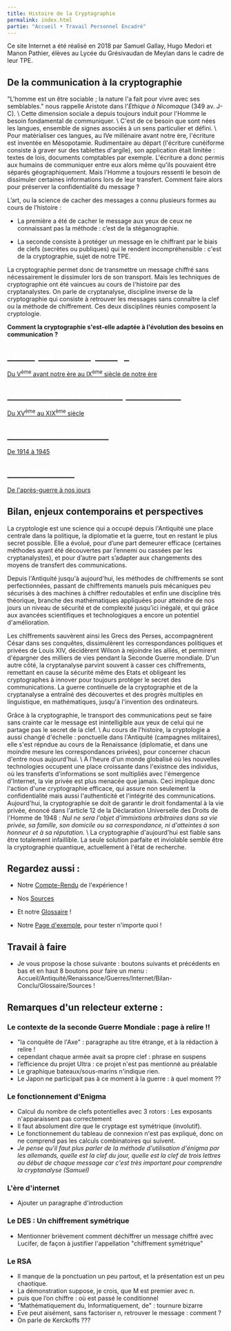 ```yaml
---
title: Histoire de la Cryptographie
permalink: index.html
partie: "Accueil • Travail Personnel Encadré"
---
```


Ce site Internet a été réalisé en 2018 par Samuel Gallay, Hugo Medori et Manon Pathier, élèves au Lycée du Grésivaudan de Meylan dans le cadre de leur TPE.

## De la communication à la cryptographie 

"L'homme est un être sociable ; la nature l'a fait pour vivre avec ses semblables." nous rappelle Aristote dans l'*Ethique à Nicomaque* (349 av. J-C). \\
Cette dimension sociale a depuis toujours induit pour l'Homme le besoin fondamental de communiquer. \\
C'est de ce besoin que sont nées les langues, ensemble de signes associés à un sens particulier et défini. \\
Pour matérialiser ces langues, au IVe millénaire avant notre ère, l'écriture est inventée en Mésopotamie. Rudimentaire au départ (l'écriture cunéiforme consiste à graver sur des tablettes d'argile), son application était limitée : textes de lois, documents comptables par exemple.
L'écriture a donc permis aux humains de communiquer entre eux alors même qu'ils pouvaient être séparés géographiquement.
Mais l'Homme a toujours ressenti le besoin de dissimuler certaines informations lors de leur transfert. Comment faire alors pour préserver la confidentialité du message ?

L’art, ou la science de cacher des messages a connu plusieurs formes au cours de l’histoire :

- La première a été de cacher le message aux yeux de ceux ne connaissant pas la méthode : c’est de la stéganographie.

- La seconde consiste à protéger un message en le chiffrant par le biais de clefs (secrètes ou publiques) qui le rendent incompréhensible : c'est de la cryptographie, sujet de notre TPE.

La cryptographie permet donc de transmettre un message chiffré sans nécessairement le dissimuler lors de son transport. Mais les techniques de cryptographie ont été vaincues au cours de l'histoire par des cryptanalystes. On parle de cryptanalyse, discipline inverse de la cryptographie qui consiste à retrouver les messages sans connaître la clef ou la méthode de chiffrement. Ces deux disciplines réunies composent la cryptologie.

**Comment la cryptographie s'est-elle adaptée à l'évolution des besoins en communication ?**

<link rel="stylesheet" href="{{ '/assets/css/timeline.css' | relative_url }}">
<div class="timeline">

 <div class="container left">
  <a href="{{ "/antiquite/" | relative_url }}">
   <div class="content">
     <h2 style="color:white;">L'Antiquité et le Moyen-Âge</h2>
     <p>Du V<SUP>ème</SUP> avant notre ère au IX<SUP>ème</SUP> siècle de notre ère</p>
   </div>
  </a>
 </div>

 <div class="container right">
 <a href="{{ "/temps-modernes/" | relative_url }}">
   <div class="content">
     <h2 style="color:white;">La Renaissance et les Temps Modernes</h2>
     <p>Du XV<SUP>ème</SUP> au XIX<SUP>ème</SUP> siècle</p>
   </div>
   </a>
 </div>

 <div class="container left">
 <a href="{{ "/guerres/" | relative_url }}">
   <div class="content">
     <h2 style="color:white;">Les Guerres Mondiales</h2>
     <p>De 1914 à 1945</p>
   </div>
   </a>
 </div>

 <div class="container right">
 <a href="{{ "/internet/" | relative_url }}">
   <div class="content">
     <h2 style="color:white;">L'ère d'Internet</h2>
     <p>De l'après-guerre à nos jours</p>
   </div>
   </a>
 </div>

</div>

## Bilan, enjeux contemporains et perspectives 

La cryptologie est une science qui a occupé depuis l'Antiquité une place centrale dans la politique, la diplomatie et la guerre, tout en restant le plus secret possible. Elle a évolué, pour d’une part demeurer efficace (certaines méthodes ayant été découvertes par l’ennemi ou cassées par les cryptanalystes), et pour d’autre part s’adapter aux changements des moyens de transfert des communications.

Depuis l'Antiquité jusqu'à aujourd'hui, les méthodes de chiffrements se sont perfectionnées, passant de chiffrements manuels puis mécaniques peu sécurisés à des machines à chiffrer redoutables et enfin une discipline très théorique, branche des mathématiques appliquées pour atteindre de nos jours un niveau de sécurité et de complexité jusqu'ici inégalé, et qui grâce aux avancées scientifiques et technologiques a encore un potentiel d'amélioration. 

Les chiffrements sauvèrent ainsi les Grecs des Perses, accompagnèrent César dans ses conquêtes, dissimulèrent les correspondances politiques et privées de Louis XIV, décidèrent Wilson à rejoindre les alliés, et permirent d'épargner des milliers de vies pendant la Seconde Guerre mondiale. D'un autre côté, la cryptanalyse parvint souvent à casser ces chiffrements, remettant en cause la sécurité même des Etats et obligeant les cryptographes à innover pour toujours protéger le secret des communications. La guerre continuelle de la cryptographie et de la cryptanalyse a entraîné des découvertes et des progrès multiples en linguistique, en mathématiques, jusqu'à l'invention des ordinateurs.

Grâce à la cryptographie, le transport des communications peut se faire sans crainte car le message est inintelligible aux yeux de celui qui ne partage pas le secret de la clef. \\
Au cours de l'histoire, la cryptologie a aussi changé d'échelle : ponctuelle dans l'Antiquité (campagnes militaires), elle s'est répndue au cours de la Renaissance (diplomatie, et dans une moindre mesure les correspondances privées), pour concerner chacun d'entre nous aujourd'hui. \\
A l'heure d'un monde globalisé où les nouvelles technologies occupent une place croissante dans l'existnce des individus, où les transferts d'informations se sont multipliés avec l'émergence d'Internet, la vie privée est plus menacée que jamais. Ceci implique donc l'action d'une cryptographie efficace, qui assure non seulement la confidentialité mais aussi l'authenticité et l'intégrité des communications. Aujourd'hui, la cryptographie se doit de garantir le droit fondamental à la vie privée, énoncé dans l'article 12 de la Déclaration Universelle des Droits de l'Homme de 1948 : *Nul ne sera l'objet d'immixtions arbitraires dans sa vie privée, sa famille, son domicile ou sa correspondance, ni d'atteintes à son honneur et à sa réputation.* \\
La cryptographie d'aujourd'hui est fiable sans être totalement infaillible. La seule solution parfaite et inviolable semble être la cryptographie quantique, actuellement à l'état de recherche.

## Regardez aussi :
* Notre [Compte-Rendu](experience) de l'expérience !
* Nos [Sources](sources)
* Et notre [Glossaire](glossaire) !

* Notre [Page d'exemple](exemple), pour tester n'importe quoi !


## Travail à faire
* Je vous propose la chose suivante : boutons suivants et précédents en bas et en haut 8 boutons pour faire un menu : Accueil/Antiquité/Renaissance/Guerres/Internet/Bilan-Conclu/Glossaire/Sources !

## Remarques d'un relecteur externe :

### Le contexte de la seconde Guerre Mondiale : page à relire !!
  * "la conquête de l'Axe" : paragraphe au titre étrange, et à la rédaction à relire !
  * cependant chaque armée avait sa propre clef : phrase en suspens
  * l’efficience du projet Ultra : ce projet n'est pas mentionné au préalable
  * Le graphique bateaux/sous-marins n'indique rien.
  * Le Japon ne participait pas à ce moment à la guerre : à quel moment ??

### Le fonctionnement d'Enigma
  * Calcul du nombre de clefs potentielles avec 3 rotors : Les exposants n'apparaissent pas correctement
  * Il faut absolument dire que le cryptage est symétrique (involutif).
  * Le fonctionnement du tableau de connexion n'est pas expliqué, donc on ne comprend pas les calculs combinatoires qui suivent.
  * *Je pense qu'il faut plus parler de la méthode d'utilisation d'énigma par les allemands, quelle est la clef du jour, quelle est la clef de trois lettres au début de chaque message car c'est très important pour comprendre la cryptanalyse (Samuel)*


### L'ère d'internet
  * Ajouter un paragraphe d'introduction

### Le DES : Un chiffrement symétrique
  * Mentionner brièvement comment déchiffrer un message chiffré avec Lucifer, de façon à justifier l'appellation "chiffrement symétrique"

### Le RSA
  * Il manque de la ponctuation un peu partout, et la présentation est un peu chaotique.
  * La démonstration suppose, je crois, que M est premier avec n.
  * puis que l’on chiffre : où est passé le conditionnel
  * "Mathématiquement du, Informatiquement, de" : tournure bizarre
  * Eve peut aisément, sans factoriser n, retrouver le message : comment ?
  * On parle de Kerckoffs ???

  
